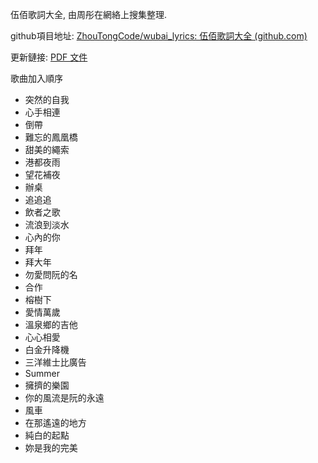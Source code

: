伍佰歌詞大全, 由周彤在網絡上搜集整理.

github項目地址: [ZhouTongCode/wubai_lyrics: 伍佰歌詞大全 (github.com)](https://github.com/ZhouTongCode/wubai_lyrics)

更新鏈接: [PDF 文件](https://github.com/ZhouTongCode/wubai_lyrics/raw/develop/document.pdf)

歌曲加入順序

- 突然的自我
- 心手相連
- 倒帶
- 難忘的鳳凰橋
- 甜美的繩索
- 港都夜雨
- 望花補夜
- 辦桌
- 追追追
- 飲者之歌
- 流浪到淡水
- 心內的你
- 拜年
- 拜大年
- 勿愛問阮的名
- 合作
- 榕樹下
- 愛情萬歲
- 溫泉鄉的吉他
- 心心相愛
- 白金升降機
- 三洋維士比廣告
- Summer
- 擁擠的樂園
- 你的風流是阮的永遠
- 風車
- 在那遙遠的地方
- 純白的起點
- 妳是我的完美